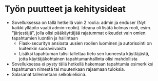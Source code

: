 # Työn puutteet ja kehitysideat

- Sovelluksessa on tällä hetkellä vain 2 roolia: admin ja enduser (Nyt kaikki ylläpito vaatii admin-roolin).
 Ideana oli lisätä kolmas rooli, esim. "järjestäjä", jolla olisi pääkäyttäjää rajatummat oikeudet vain omien tapahtumien 
 luontiin ja hallintaan
  - Flask-securityn ansiosta uusien roolien luominen ja autorisointi on kuitenkin suoraviivaista
  - Lisäksi tapahtuman tulisi tallettaa tieto sen luoneesta käyttäjästä, jotta käyttäjäkohtainen 
  tapahtumanhallinta olisi mahdollista
- Sovelluksessa ei pysty tällä hetkellä hakemaan tapahtumia esimerkiksi tapahtuman nimestä tai muutenkaan rajaamaan tuloksia.
- Salasanat tallennetaan selkokielisinä. 
